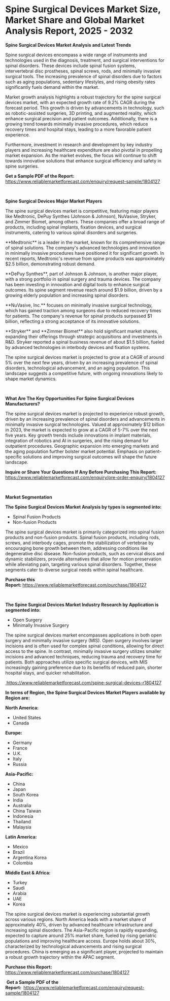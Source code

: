 <p><h1>Spine Surgical Devices Market Size, Market Share and Global Market Analysis Report, 2025 - 2032</h1></p><p><strong>Spine Surgical Devices Market Analysis and Latest Trends</strong></p>
<p><p>Spine surgical devices encompass a wide range of instruments and technologies used in the diagnosis, treatment, and surgical interventions for spinal disorders. These devices include spinal fusion systems, intervertebral disc prostheses, spinal screws, rods, and minimally invasive surgical tools. The increasing prevalence of spinal disorders due to factors such as aging populations, sedentary lifestyles, and rising obesity rates significantly fuels demand within the market.</p><p>Market growth analysis highlights a robust trajectory for the spine surgical devices market, with an expected growth rate of 9.2% CAGR during the forecast period. This growth is driven by advancements in technology, such as robotic-assisted surgeries, 3D printing, and augmented reality, which enhance surgical precision and patient outcomes. Additionally, there is a growing trend towards minimally invasive procedures, which reduce recovery times and hospital stays, leading to a more favorable patient experience.</p><p>Furthermore, investment in research and development by key industry players and increasing healthcare expenditure are also pivotal in propelling market expansion. As the market evolves, the focus will continue to shift towards innovative solutions that enhance surgical efficiency and safety in spine surgeries.</p></p>
<p><strong>Get a Sample PDF of the Report:&nbsp;</strong> <a href="https://www.reliablemarketforecast.com/enquiry/request-sample/1804127?utm_campaign=2866&utm_medium=2&utm_source=Github&utm_content=ia&utm_term=13042025&utm_id=spine-surgical-devices">https://www.reliablemarketforecast.com/enquiry/request-sample/1804127</a></p>
<p>&nbsp;</p>
<p><strong>Spine Surgical Devices Major Market Players</strong></p>
<p><p>The spine surgical devices market is competitive, featuring major players like Medtronic, DePuy Synthes (Johnson & Johnson), NuVasive, Stryker, and Zimmer Biomet, among others. These companies offer a broad range of products, including spinal implants, fixation devices, and surgical instruments, catering to various spinal disorders and surgeries.</p><p>**Medtronic** is a leader in the market, known for its comprehensive range of spinal solutions. The company's advanced technologies and innovation in minimally invasive procedures have positioned it for significant growth. In recent reports, Medtronic's revenue from spine products was approximately $2.5 billion, demonstrating robust demand.</p><p>**DePuy Synthes**, part of Johnson & Johnson, is another major player, with a strong portfolio in spinal surgery and trauma devices. The company has been investing in innovation and digital tools to enhance surgical outcomes. Its spine segment revenue reach around $1.9 billion, driven by a growing elderly population and increasing spinal disorders.</p><p>**NuVasive, Inc.** focuses on minimally invasive surgical technology, which has gained traction among surgeons due to reduced recovery times for patients. The company's revenue for spinal products surpassed $1 billion, reflecting a strong acceptance of its innovative solutions. </p><p>**Stryker** and **Zimmer Biomet** also hold significant market shares, expanding their offerings through strategic acquisitions and investments in R&D. Stryker reported a spinal business revenue of about $1.5 billion, fueled by advanced technologies in interbody devices and fixation systems.</p><p>The spine surgical devices market is projected to grow at a CAGR of around 5% over the next few years, driven by an increasing prevalence of spinal disorders, technological advancement, and an aging population. This landscape suggests a competitive future, with ongoing innovations likely to shape market dynamics.</p></p>
<p>&nbsp;</p>
<p><strong>What Are The Key Opportunities For Spine Surgical Devices Manufacturers?</strong></p>
<p><p>The spine surgical devices market is projected to experience robust growth, driven by an increasing prevalence of spinal disorders and advancements in minimally invasive surgical technologies. Valued at approximately $12 billion in 2023, the market is expected to grow at a CAGR of 5-7% over the next five years. Key growth trends include innovations in implant materials, integration of robotics and AI in surgeries, and the rising demand for outpatient procedures. Geographic expansion into emerging markets and the aging population further bolster market potential. Emphasis on patient-specific solutions and improving surgical outcomes will shape the future landscape.</p></p>
<p><strong>Inquire or Share Your Questions If Any Before Purchasing This Report:</strong> <a href="https://www.reliablemarketforecast.com/enquiry/pre-order-enquiry/1804127?utm_campaign=2866&utm_medium=2&utm_source=Github&utm_content=ia&utm_term=13042025&utm_id=spine-surgical-devices">https://www.reliablemarketforecast.com/enquiry/pre-order-enquiry/1804127</a></p>
<p>&nbsp;</p>
<p><strong>Market Segmentation</strong></p>
<p><strong>The Spine Surgical Devices Market Analysis by types is segmented into:</strong></p>
<p><ul><li>Spinal Fusion Products</li><li>Non-fusion Products</li></ul></p>
<p><p>The spine surgical devices market is primarily categorized into spinal fusion products and non-fusion products. Spinal fusion products, including rods, screws, and interbody cages, promote the stabilization of vertebrae by encouraging bone growth between them, addressing conditions like degenerative disc disease. Non-fusion products, such as cervical discs and dynamic stabilizers, provide alternatives that allow for motion preservation while alleviating pain, targeting various spinal disorders. Together, these segments cater to diverse surgical needs within spinal healthcare.</p></p>
<p><strong>Purchase this Report:&nbsp;</strong><a href="https://www.reliablemarketforecast.com/purchase/1804127?utm_campaign=2866&utm_medium=2&utm_source=Github&utm_content=ia&utm_term=13042025&utm_id=spine-surgical-devices">https://www.reliablemarketforecast.com/purchase/1804127</a></p>
<p>&nbsp;</p>
<p><strong>The Spine Surgical Devices Market Industry Research by Application is segmented into:</strong></p>
<p><ul><li>Open Surgery</li><li>Minimally Invasive Surgery</li></ul></p>
<p><p>The spine surgical devices market encompasses applications in both open surgery and minimally invasive surgery (MIS). Open surgery involves larger incisions and is often used for complex spinal conditions, allowing for direct access to the spine. In contrast, minimally invasive surgery utilizes smaller incisions and advanced techniques, reducing trauma and recovery time for patients. Both approaches utilize specific surgical devices, with MIS increasingly gaining preference due to its benefits of reduced pain, shorter hospital stays, and quicker rehabilitation.</p></p>
<p><a href="https://www.reliablemarketforecast.com/spine-surgical-devices-r1804127?utm_campaign=2866&utm_medium=2&utm_source=Github&utm_content=ia&utm_term=13042025&utm_id=spine-surgical-devices">&nbsp;https://www.reliablemarketforecast.com/spine-surgical-devices-r1804127</a></p>
<p><strong>In terms of Region, the Spine Surgical Devices Market Players available by Region are:</strong></p>
<p>
    <p> <strong> North America: </strong>
        <ul>
            <li>United States</li>
            <li>Canada</li>
        </ul>
        </p> 
    <p> <strong> Europe: </strong>
        <ul>
            <li>Germany</li>
            <li>France</li>
            <li>U.K.</li>
            <li>Italy</li>
            <li>Russia</li>
        </ul>
        </p> 
    <p> <strong> Asia-Pacific: </strong>
        <ul>
            <li>China</li>
            <li>Japan</li>
            <li>South Korea</li>
            <li>India</li>
            <li>Australia</li>
            <li>China Taiwan</li>
            <li>Indonesia</li>
            <li>Thailand</li>
            <li>Malaysia</li>
        </ul>
        </p> 
    <p> <strong> Latin America: </strong>
        <ul>
            <li>Mexico</li>
            <li>Brazil</li>
            <li>Argentina Korea</li>
            <li>Colombia</li>
        </ul>
        </p> 
    <p> <strong> Middle East & Africa: </strong>
        <ul>
            <li>Turkey</li>
            <li>Saudi</li>
            <li>Arabia</li>
            <li>UAE</li>
            <li>Korea</li>
        </ul>
    </p>
    </p>
<p><p>The spine surgical devices market is experiencing substantial growth across various regions. North America leads with a market share of approximately 40%, driven by advanced healthcare infrastructure and increasing spinal disorders. The Asia-Pacific region is rapidly expanding, expected to capture around 25% market share, fueled by rising geriatric populations and improving healthcare access. Europe holds about 30%, characterized by technological advancements and rising surgical procedures. China is emerging as a significant player, projected to maintain a robust growth trajectory within the APAC segment.</p></p>
<p><strong>Purchase this Report: </strong><a href="https://www.reliablemarketforecast.com/purchase/1804127?utm_campaign=2866&utm_medium=2&utm_source=Github&utm_content=ia&utm_term=13042025&utm_id=spine-surgical-devices">https://www.reliablemarketforecast.com/purchase/1804127</a></p>
<p>&nbsp;<strong>Get a Sample PDF of the Report:&nbsp;&nbsp;</strong><a href="https://www.reliablemarketforecast.com/enquiry/request-sample/1804127?utm_campaign=2866&utm_medium=2&utm_source=Github&utm_content=ia&utm_term=13042025&utm_id=spine-surgical-devices">https://www.reliablemarketforecast.com/enquiry/request-sample/1804127</a></p>
<p><strong></strong></p>
<p><p></p><p></p><p></p></p>